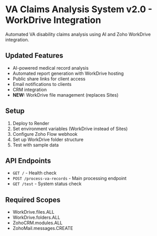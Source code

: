 # VA Claims Analysis System v2.0 - WorkDrive Integration

Automated VA disability claims analysis using AI and Zoho WorkDrive integration.

## Updated Features
- AI-powered medical record analysis
- Automated report generation with WorkDrive hosting
- Public share links for client access
- Email notifications to clients
- CRM integration
- **NEW:** WorkDrive file management (replaces Sites)

## Setup
1. Deploy to Render
2. Set environment variables (WorkDrive instead of Sites)
3. Configure Zoho Flow webhook
4. Set up WorkDrive folder structure
5. Test with sample data

## API Endpoints
- `GET /` - Health check
- `POST /process-va-records` - Main processing endpoint
- `GET /test` - System status check

## Required Scopes
- WorkDrive.files.ALL
- WorkDrive.folders.ALL  
- ZohoCRM.modules.ALL
- ZohoMail.messages.CREATE

